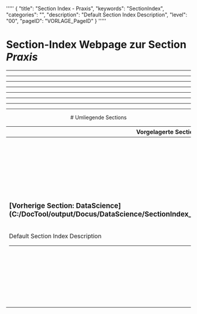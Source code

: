 '''''
{
"title": "Section Index - Praxis",
"keywords": "SectionIndex",
"categories": "",
"description": "Default Section Index Description",
"level": "00",
"pageID": "VORLAGE_PageID"
}
'''''


<h1>Section-Index Webpage zur Section <i>Praxis</i></h1>

<hr><hr><hr><hr><hr><center><hr><hr><hr> # Umliegende Sections
 </h2><br><table><thead> <tr> <th><center>Vorgelagerte Section</center></th> <th><center>Nachgelagerte Section</center></th></tr></thead><tbody><tr><td><h3>[Vorherige Section: DataScience](C:/DocTool/output/Docus/DataScience/SectionIndex_DocTooloutputDocusDataScience.html)</h3><br>Default Section Index Description<hr></td><td><h2>[Nachfolgende Section:</h2><h3><br> 01-BigPicture</h3>](C:/DocTool/output/Docus/DataScience/Checklist/01-BigPicture/SectionIndex_DocTooloutputDocusDataScienceChecklist01-BigPicture.html)<br>Default Section Index Description<hr><h2>[Nachfolgende Section:</h2><h3><br> 02_GetTheData</h3>](C:/DocTool/output/Docus/DataScience/Checklist/02_GetTheData/SectionIndex_DocTooloutputDocusDataScienceChecklist02_GetTheData.html)<br>Default Section Index Description<hr></td></tr></tbody></table>
